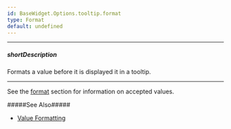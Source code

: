 ```yaml
---
id: BaseWidget.Options.tooltip.format
type: Format
default: undefined
---
```

---
##### shortDescription
Formats a value before it is displayed it in a tooltip.

---
See the [format](/api-reference/50%20Common/Object%20Structures/format '/Documentation/ApiReference/Common/Object_Structures/format/') section for information on accepted values.

#####See Also#####
- [Value Formatting](/concepts/Common/Value%20Formatting '/Documentation/Guide/Common/Value_Formatting/')